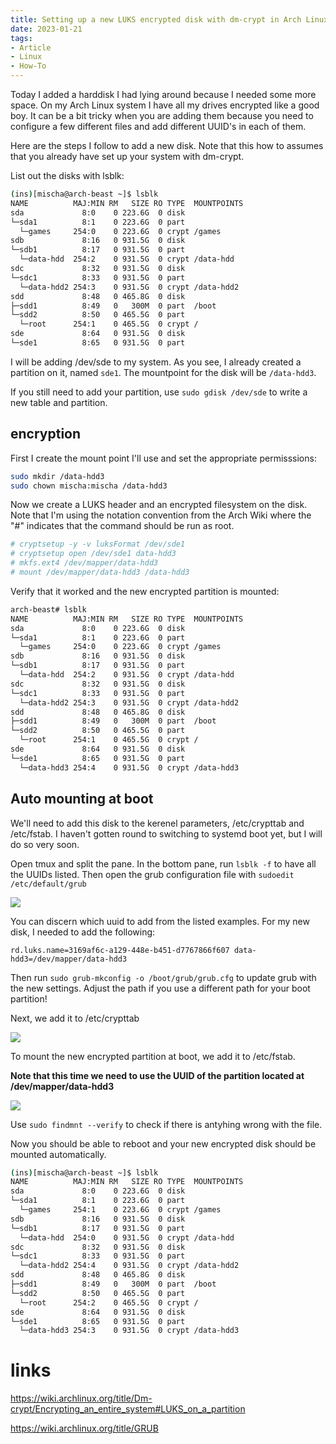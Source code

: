 ```yaml
---
title: Setting up a new LUKS encrypted disk with dm-crypt in Arch Linux
date: 2023-01-21
tags:
- Article
- Linux
- How-To
---
```

Today I added a harddisk I had lying around because I needed some more space. On my Arch Linux system I have all my drives encrypted like a good boy. It can be a bit tricky when you are adding them because you need to configure a few different files and add different UUID's in each of them.

Here are the steps I follow to add a new disk. Note that this how to assumes that you already have set up your system with dm-crypt.

List out the disks with lsblk:

```bash
(ins)[mischa@arch-beast ~]$ lsblk
NAME          MAJ:MIN RM   SIZE RO TYPE  MOUNTPOINTS
sda             8:0    0 223.6G  0 disk
└─sda1          8:1    0 223.6G  0 part
  └─games     254:0    0 223.6G  0 crypt /games
sdb             8:16   0 931.5G  0 disk
└─sdb1          8:17   0 931.5G  0 part
  └─data-hdd  254:2    0 931.5G  0 crypt /data-hdd
sdc             8:32   0 931.5G  0 disk
└─sdc1          8:33   0 931.5G  0 part
  └─data-hdd2 254:3    0 931.5G  0 crypt /data-hdd2
sdd             8:48   0 465.8G  0 disk
├─sdd1          8:49   0   300M  0 part  /boot
└─sdd2          8:50   0 465.5G  0 part
  └─root      254:1    0 465.5G  0 crypt /
sde             8:64   0 931.5G  0 disk
└─sde1          8:65   0 931.5G  0 part
```

I will be adding /dev/sde to my system. As you see, I already created a partition on it, named `sde1`. The mountpoint for the disk will be `/data-hdd3`.

If you still need to add your partition, use `sudo gdisk /dev/sde` to write a new table and partition. 

## encryption

First I create the mount point I'll use and set the appropriate permisssions:

```bash
sudo mkdir /data-hdd3
sudo chown mischa:mischa /data-hdd3
```

Now we create a LUKS header and an encrypted filesystem on the disk.
Note that I'm using the notation convention from the Arch Wiki where the "#" indicates that the command should be run as root.

```bash
# cryptsetup -y -v luksFormat /dev/sde1
# cryptsetup open /dev/sde1 data-hdd3 
# mkfs.ext4 /dev/mapper/data-hdd3
# mount /dev/mapper/data-hdd3 /data-hdd3
```

Verify that it worked and the new encrypted partition is mounted:

```bash
arch-beast# lsblk
NAME          MAJ:MIN RM   SIZE RO TYPE  MOUNTPOINTS
sda             8:0    0 223.6G  0 disk
└─sda1          8:1    0 223.6G  0 part
  └─games     254:0    0 223.6G  0 crypt /games
sdb             8:16   0 931.5G  0 disk
└─sdb1          8:17   0 931.5G  0 part
  └─data-hdd  254:2    0 931.5G  0 crypt /data-hdd
sdc             8:32   0 931.5G  0 disk
└─sdc1          8:33   0 931.5G  0 part
  └─data-hdd2 254:3    0 931.5G  0 crypt /data-hdd2
sdd             8:48   0 465.8G  0 disk
├─sdd1          8:49   0   300M  0 part  /boot
└─sdd2          8:50   0 465.5G  0 part
  └─root      254:1    0 465.5G  0 crypt /
sde             8:64   0 931.5G  0 disk
└─sde1          8:65   0 931.5G  0 part
  └─data-hdd3 254:4    0 931.5G  0 crypt /data-hdd3
```

## Auto mounting at boot

We'll need to add this disk to the kerenel parameters, /etc/crypttab and /etc/fstab. I haven't gotten round to switching to systemd boot yet, but I will do so very soon.

Open tmux and split the pane. In the bottom pane, run `lsblk -f` to have all the UUIDs listed. Then open the grub configuration file with `sudoedit /etc/default/grub`

![](/luks1.png)

You can discern which uuid to add from the listed examples. For my new disk, I needed to add the following:

`rd.luks.name=3169af6c-a129-448e-b451-d7767866f607 data-hdd3=/dev/mapper/data-hdd3`

Then run `sudo grub-mkconfig -o /boot/grub/grub.cfg` to update grub with the new settings. Adjust the path if you use a different path for your boot partition!

Next, we add it to /etc/crypttab

![](/luks2.png)

To mount the new encrypted partition at boot, we add it to /etc/fstab.

**Note that this time we need to use the UUID of the partition located at /dev/mapper/data-hdd3**

![](/luks3.png)

Use `sudo findmnt --verify` to check if there is antyhing wrong with the file.

Now you should be able to reboot and your new encrypted disk should be mounted automatically.

```bash
(ins)[mischa@arch-beast ~]$ lsblk
NAME          MAJ:MIN RM   SIZE RO TYPE  MOUNTPOINTS
sda             8:0    0 223.6G  0 disk
└─sda1          8:1    0 223.6G  0 part
  └─games     254:1    0 223.6G  0 crypt /games
sdb             8:16   0 931.5G  0 disk
└─sdb1          8:17   0 931.5G  0 part
  └─data-hdd  254:0    0 931.5G  0 crypt /data-hdd
sdc             8:32   0 931.5G  0 disk
└─sdc1          8:33   0 931.5G  0 part
  └─data-hdd2 254:4    0 931.5G  0 crypt /data-hdd2
sdd             8:48   0 465.8G  0 disk
├─sdd1          8:49   0   300M  0 part  /boot
└─sdd2          8:50   0 465.5G  0 part
  └─root      254:2    0 465.5G  0 crypt /
sde             8:64   0 931.5G  0 disk
└─sde1          8:65   0 931.5G  0 part
  └─data-hdd3 254:3    0 931.5G  0 crypt /data-hdd3
```

# links

https://wiki.archlinux.org/title/Dm-crypt/Encrypting_an_entire_system#LUKS_on_a_partition

https://wiki.archlinux.org/title/GRUB
